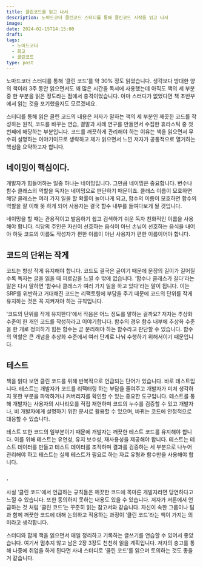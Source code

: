 ```yaml
---
title: 클린코드를 읽고 나서
description: 노마드코더 클린코드 스터디를 통해 클린코드 시작을 읽고 나서
image: 
date: 2024-02-15T14:15:00
draft: 
tags:
  - 노마드코더
  - 회고
  - 클린코드
type: post
---
```

노마드코더 스터디를 통해 ‘클린 코드’를 약 30% 정도 읽었습니다. 생각보다 방대한 양의 책이라 3주 동안 읽으면서도 꽤 많은 시간을 독서에 사용했는데 아직도 책의 세 부분 중 한 부분을 읽은 정도라는 점에서 충격이었습니다. 아마 스터디가 없었다면 책 초반부에서 읽는 것을 포기했을지도 모르겠네요.

스터디를 통해 읽은 클린 코드의 내용은 저자가 말하는 책의 세 부분인 깨끗한 코드를 작성하는 원칙, 코드를 바꾸는 연습, 결말과 사례 연구를 만들면서 수집한 휴라스틱 중 첫 번째에 해당하는 부분입니다. 코드를 깨끗하게 관리해야 하는 이유는 책을 읽으면서 무수히 설명하는 이야기이므로 생략하고 제가 읽으면서 느낀 저자가 공통적으로 열거하는 핵심을 요약하고자 합니다.

## 네이밍이 핵심이다.

개발자가 힘들어하는 일중 하나는 네이밍입니다. 그만큼 네이밍은 중요합니다. 변수나 함수 클래스의 역할을 독자는 네이밍으로 판단하기 때문이죠. 클래스 이름이 모호하면 해당 클래스는 여러 가지 일을 할 확률이 늘어나게 되고, 함수의 이름이 모호하면 함수의 역할을 잘 이해 못 하게 되어 사용자는 결국 함수 내부를 들여다보게 될 것입니다.

네이밍을 할 때는 관용적이고 발음하기 쉽고 검색하기 쉬운 독자 친화적인 이름을 사용해야 합니다. 식당의 주인은 자신이 선호하는 음식이 아닌 손님이 선호하는 음식을 내어야 하듯 코드의 이름도 작성자가 편한 이름이 아닌 사용자가 편한 이름이어야 합니다.

## 코드의 단위는 작게

코드는 항상 작게 유지해야 합니다. 코드도 결국은 글이기 때문에 문장의 길이가 길어질수록 독자는 글을 읽을 때 피로감을 느낄 수 밖에 없습니다. ‘함수나 클래스가 길다’라는 말은 다시 말하면 ‘함수나 클래스가 여러 가지 일을 하고 있다’라는 말이 됩니다. 이는 SRP를 위반하고 거대해진 코드는 리팩토링에 부담을 주기 때문에 코드의 단위를 작게 유지하는 것은 꼭 지켜져야 하는 규칙입니다.

‘코드의 단위를 작게 유지한다’에서 작음은 어느 정도를 말하는 걸까요? 저자는 추상화 수준이 한 개인 코드를 작성하라고 이야기합니다. 함수의 경우 함수 내부에 추상화 수준을 한 개로 정의하기 힘든 함수는 곧 분리해야 하는 함수라고 판단할 수 있습니다. 함수의 역할은 큰 개념을 추상화 수준에서 여러 단계로 나눠 수행하기 위해서이기 때문입니다.

## 테스트

책을 읽다 보면 클린 코드를 위해 반복적으로 언급되는 단어가 있습니다. 바로 테스트입니다. 테스트는 개발자가 코드를 리팩터링 하는 부담을 줄여주고 개발자가 미처 생각하지 못한 부분을 파악하거나 커버리지를 확인할 수 있는 중요한 도구입니다. 테스트를 통해 개발자는 사용자의 시나리오를 직접 재현하며 코드의 누수를 검증할 수 있고 개발자나, 비 개발자에게 설명하기 위한 문서로 활용할 수 있으며, 바뀌는 코드에 안정적으로 대응할 수 있습니다.

테스트 또한 코드의 일부분이기 때문에 개발자는 깨끗한 테스트 코드를 유지해야 합니다. 이를 위해 테스트는 유연성, 유지 보수성, 재사용성을 제공해야 합니다. 테스트는 테스트 데이터를 만들고 테스트 데이터를 조작하며 결과를 검증하는 세 부분으로 나누어 관리해야 하고 테스트는 실제 테스트가 필요로 하는 자료 유형과 함수만을 사용해야 합니다.

### .

사실 ‘클린 코드’에서 언급하는 규칙들은 깨끗한 코드에 목마른 개발자라면 당연하다고 느낄 수 있습니다. 또한 동의하지 못하는 내용도 있을 수 있습니다. 저자가 서론에서 언급하는 것 처럼 ‘클린 코드’는 꾸준히 읽는 참고서와 같습니다. 자신이 속한 그룹이나 팀과 함께 깨끗한 코드에 대해 논의하고 적용하는 과정이 ‘클린 코드’라는 책이 가지는 의미라고 생각합니다.

스터디와 함께 책을 읽으면서 매일 정리하고 기록하는 글쓰기를 연습할 수 있어서 좋았습니다. 여기서 멈추지 않고 남은 2장 3장도 천천히 읽을 계획입니다. 저자의 충고를 통해 나중에 취업을 하게 된다면 사내 스터디로 ‘클린 코드’를 읽으며 토의하는 것도 좋을 거 같습니다.